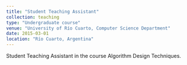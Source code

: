 ```yaml
---
title: "Student Teaching Assistant"
collection: teaching
type: "Undergraduate course"
venue: "University of Río Cuarto, Computer Science Department"
date: 2015-03-01
location: "Río Cuarto, Argentina"
---
```


Student Teaching Assistant in the course Algorithm Design Techniques.

